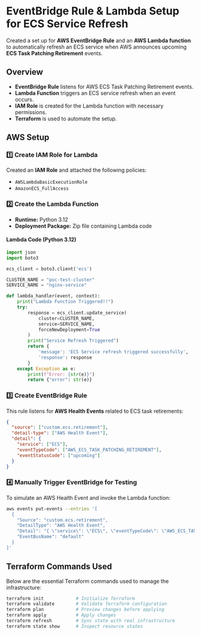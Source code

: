 # EventBridge Rule & Lambda Setup for ECS Service Refresh

Created a set up for **AWS EventBridge Rule** and an **AWS Lambda function** to automatically refresh an ECS service when AWS announces upcoming **ECS Task Patching Retirement** events.

## Overview
- **EventBridge Rule** listens for AWS ECS Task Patching Retirement events.
- **Lambda Function** triggers an ECS service refresh when an event occurs.
- **IAM Role** is created for the Lambda function with necessary permissions.
- **Terraform** is used to automate the setup.

## AWS Setup

### 1️⃣ Create IAM Role for Lambda
Created an **IAM Role** and attached the following policies:
- `AWSLambdaBasicExecutionRole`
- `AmazonECS_FullAccess`

### 2️⃣ Create the Lambda Function
- **Runtime:** Python 3.12
- **Deployment Package:** Zip file containing Lambda code

#### Lambda Code (Python 3.12)
```python
import json
import boto3

ecs_client = boto3.client('ecs')

CLUSTER_NAME = "poc-test-cluster"
SERVICE_NAME = "nginx-service"

def lambda_handler(event, context):
    print("Lambda Function Triggered!!")
    try:
        response = ecs_client.update_service(
            cluster=CLUSTER_NAME,
            service=SERVICE_NAME,
            forceNewDeployment=True
        )
        print("Service Refresh Triggered")
        return {
            'message': 'ECS Service refresh triggered successfully',
            'response': response
        }
    except Exception as e:
        print(f"Error: {str(e)}")
        return {"error": str(e)}
```

### 3️⃣ Create EventBridge Rule
This rule listens for **AWS Health Events** related to ECS task retirements:
```json
{
  "source": ["custom.ecs.retirement"],
  "detail-type": ["AWS Health Event"],
  "detail": {
    "service": ["ECS"],
    "eventTypeCode": ["AWS_ECS_TASK_PATCHING_RETIREMENT"],
    "eventStatusCode": ["upcoming"]
  }
}
```

### 4️⃣ Manually Trigger EventBridge for Testing
To simulate an AWS Health Event and invoke the Lambda function:
```sh
aws events put-events --entries '[
  {
    "Source": "custom.ecs.retirement",
    "DetailType": "AWS Health Event",
    "Detail": "{ \"service\": \"ECS\", \"eventTypeCode\": \"AWS_ECS_TASK_PATCHING_RETIREMENT\", \"eventStatusCode\": \"upcoming\", \"affectedEntities\": [{ \"entityValue\": \"arn:aws:<account-id>>:service/test-cluster/nginx-service\" }] }",
    "EventBusName": "default"
  }
]'
```

## Terraform Commands Used
Below are the essential Terraform commands used to manage the infrastructure:
```sh
terraform init            # Initialize Terraform
terraform validate        # Validate Terraform configuration
terraform plan            # Preview changes before applying
terraform apply           # Apply changes
terraform refresh         # Sync state with real infrastructure
terraform state show      # Inspect resource states
```



